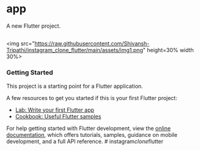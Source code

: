 # app

A new Flutter project.

##
<img src="https://raw.githubusercontent.com/Shivansh-Tripathi/instagram_clone_flutter/main/assets/img1.png" height=30% width 30%>

### Getting Started

This project is a starting point for a Flutter application.

A few resources to get you started if this is your first Flutter project:

- [Lab: Write your first Flutter app](https://docs.flutter.dev/get-started/codelab)
- [Cookbook: Useful Flutter samples](https://docs.flutter.dev/cookbook)

For help getting started with Flutter development, view the
[online documentation](https://docs.flutter.dev/), which offers tutorials,
samples, guidance on mobile development, and a full API reference.
#   i n s t a g r a m _ c l o n e _ f l u t t e r 
 
 
